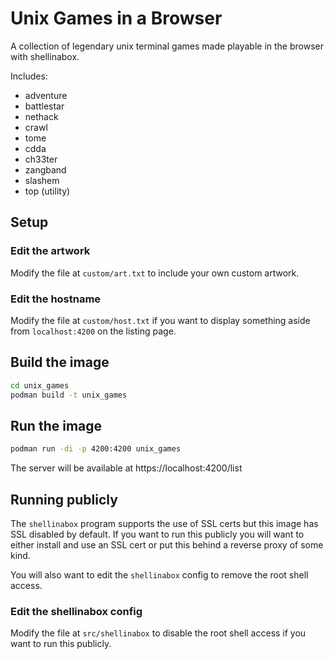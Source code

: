 # Unix Games in a Browser
A collection of legendary unix terminal games made playable in the browser with shellinabox. 

Includes:
- adventure
- battlestar
- nethack
- crawl
- tome
- cdda
- ch33ter
- zangband
- slashem
- top (utility)

## Setup
### Edit the artwork
Modify the file at `custom/art.txt` to include your own custom artwork.

### Edit the hostname
Modify the file at `custom/host.txt` if you want to display something aside from `localhost:4200` on the listing page. 

## Build the image
```bash
cd unix_games
podman build -t unix_games
```

## Run the image 
```bash
podman run -di -p 4200:4200 unix_games
```

The server will be available at https://localhost:4200/list

## Running publicly
The `shellinabox` program supports the use of SSL certs but this image has SSL disabled by default. If you want to run this publicly you will want to either install and use an SSL cert or put this behind a reverse proxy of some kind. 

You will also want to edit the `shellinabox` config to remove the root shell access. 

### Edit the shellinabox config
Modify the file at `src/shellinabox` to disable the root shell access if you want to run this publicly. 
